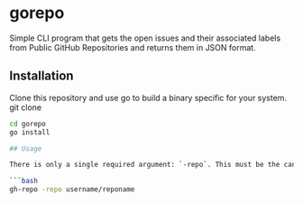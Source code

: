 # gorepo

Simple CLI program that gets the open issues and their associated labels from Public GitHub Repositories and returns them in JSON format.

## Installation

Clone this repository and use go to build a binary specific for your system.
git clone

```bash
cd gorepo
go install

## Usage

There is only a single required argument: `-repo`. This must be the canonical name of a GitHub repository in the form of: `owner/repo`.

```bash
gh-repo -repo username/reponame
```
